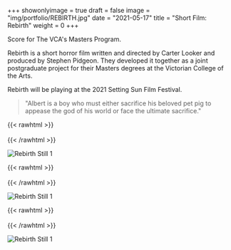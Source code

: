 +++
showonlyimage = true
draft = false
image = "img/portfolio/REBIRTH.jpg"
date = "2021-05-17"
title = "Short Film: Rebirth"
weight = 0
+++

Score for The VCA's Masters Program.

<!--more-->

Rebirth is a short horror film written and directed by Carter Looker and produced by Stephen Pidgeon. They developed it together as a joint postgraduate project for their Masters degrees at the Victorian College of the Arts.

Rebirth will be playing at the 2021 Setting Sun Film Festival.

> "Albert is a boy who must either sacrifice his beloved pet pig to appease the god of his world or face the ultimate sacrifice."

{{< rawhtml >}}
<br><br>
{{< /rawhtml >}}

![Rebirth Still 1](/img/rebirth_still_1.jpg)

{{< rawhtml >}}
<br><br>
{{< /rawhtml >}}

![Rebirth Still 1](/img/rebirth_still_2.jpg)

{{< rawhtml >}}
<br><br>
{{< /rawhtml >}}

![Rebirth Still 1](/img/rebirth_still_3.jpg)
